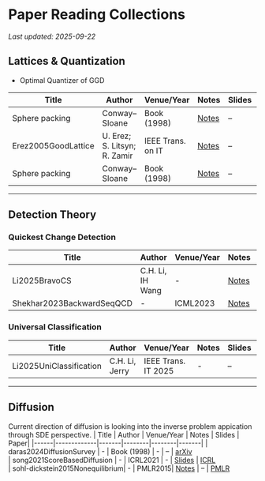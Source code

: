 # Paper Reading Collections 

_Last updated: 2025-09-22_

## Lattices & Quantization

- Optimal Quantizer of GGD

| Title | Author | Venue/Year | Notes | Slides | Paper|
|------|-------------|-------|--------|--------|-------|
| Sphere packing | Conway–Sloane | Book (1998) | [Notes](topics/lattices/CSLG.md) | – | -  
| Erez2005GoodLattice | U. Erez; S. Litsyn; R. Zamir |  IEEE Trans. on IT | [Notes](topics/lattices/CSLG.md) | – | [IEEExplore](https://ieeexplore.ieee.org/document/1512416)
| Sphere packing | Conway–Sloane | Book (1998) | [Notes](topics/lattices/CSLG.md) | – | -  


---

## Detection Theory

### Quickest Change Detection
| Title | Author | Venue/Year | Notes | Slides | Paper|
|------|-------------|-------|--------|--------|-------|
| Li2025BravoCS | C.H. Li, IH Wang | - | [Notes](topics/) | – | peer-rev  
| Shekhar2023BackwardSeqQCD| - | ICML2023  | [Notes](topics/) | – | 

### Universal Classification 

| Title | Author | Venue/Year | Notes | Slides | Paper|
|------|-------------|-------|--------|--------|-------|
| Li2025UniClassification | C.H. Li, Jerry | IEEE Trans. IT 2025 | - | – | [IEEE](https://ieeexplore.ieee.org/document/10619272)  
---

## Diffusion 
Current direction of diffusion is looking into the inverse problem appication through SDE perspective.
| Title | Author | Venue/Year | Notes | Slides | Paper|
|------|-------------|-------|--------|--------|-------|
| daras2024DiffusionSurvey | - | Book (1998) | - | – | [arXiv](https://arxiv.org/abs/2410.00083)  
| song2021ScoreBasedDiffusion | - | ICRL2021 | - | [Slides](slides/20250920_unified_ddpm.pdf) | [ICRL](https://iclr.cc/virtual/2021/oral/3402)  
| sohl-dickstein2015Nonequilibrium| - | PMLR2015| [Notes](topics/) | – | [PMLR](https://proceedings.mlr.press/v37/sohl-dickstein15.html)  